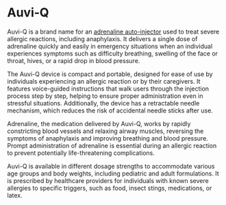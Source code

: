 # Auvi-Q

Auvi-Q is a brand name for an [adrenaline auto-injector](../adrenaline-auto-injector/) used to treat severe allergic reactions, including anaphylaxis. It delivers a single dose of adrenaline quickly and easily in emergency situations when an individual experiences symptoms such as difficulty breathing, swelling of the face or throat, hives, or a rapid drop in blood pressure.

The Auvi-Q device is compact and portable, designed for ease of use by individuals experiencing an allergic reaction or by their caregivers. It features voice-guided instructions that walk users through the injection process step by step, helping to ensure proper administration even in stressful situations. Additionally, the device has a retractable needle mechanism, which reduces the risk of accidental needle sticks after use.

Adrenaline, the medication delivered by Auvi-Q, works by rapidly constricting blood vessels and relaxing airway muscles, reversing the symptoms of anaphylaxis and improving breathing and blood pressure. Prompt administration of adrenaline is essential during an allergic reaction to prevent potentially life-threatening complications.

Auvi-Q is available in different dosage strengths to accommodate various age groups and body weights, including pediatric and adult formulations. It is prescribed by healthcare providers for individuals with known severe allergies to specific triggers, such as food, insect stings, medications, or latex.
